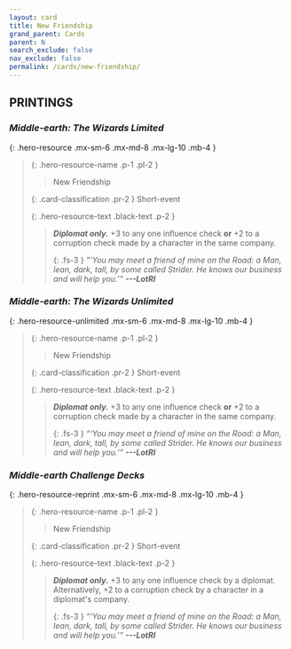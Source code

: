 ```yaml
---
layout: card
title: New Friendship
grand_parent: Cards
parent: N
search_exclude: false
nav_exclude: false
permalink: /cards/new-friendship/
---
```


## PRINTINGS


### _Middle-earth: The Wizards Limited_

{: .hero-resource .mx-sm-6 .mx-md-8 .mx-lg-10 .mb-4 }
> {: .hero-resource-name .p-1 .pl-2 }
> > <div class="card-mp"></div>
> > <div class="card-name">New Friendship</div>
>
> {: .card-classification .pr-2 }
> Short-event
>
> {: .hero-resource-text .black-text .p-2 }
> > _**Diplomat only.**_ +3 to any one influence check **or** +2 to a corruption check made by a character in the same company. 
> > 
> > {: .fs-3 } 
> > _“‘You may meet a friend of mine on the Road: a Man, lean, dark, tall, by some called Strider. He knows our business and will help you.’”_ ***---&#65279;LotRI*** 
> 

### _Middle-earth: The Wizards Unlimited_

{: .hero-resource-unlimited .mx-sm-6 .mx-md-8 .mx-lg-10 .mb-4 }
> {: .hero-resource-name .p-1 .pl-2 }
> > <div class="card-mp"></div>
> > <div class="card-name">New Friendship</div>
>
> {: .card-classification .pr-2 }
> Short-event
>
> {: .hero-resource-text .black-text .p-2 }
> > _**Diplomat only.**_ +3 to any one influence check **or** +2 to a corruption check made by a character in the same company. 
> > 
> > {: .fs-3 } 
> > _“‘You may meet a friend of mine on the Road: a Man, lean, dark, tall, by some called Strider. He knows our business and will help you.’”_ ***---&#65279;LotRI*** 
> 

### _Middle-earth Challenge Decks_

{: .hero-resource-reprint .mx-sm-6 .mx-md-8 .mx-lg-10 .mb-4 }
> {: .hero-resource-name .p-1 .pl-2 }
> > <div class="card-mp"></div>
> > <div class="card-name">New Friendship</div>
>
> {: .card-classification .pr-2 }
> Short-event
>
> {: .hero-resource-text .black-text .p-2 }
> > _**Diplomat only.**_ +3 to any one influence check by a diplomat. Alternatively, +2 to a corruption check by a character in a diplomat's company. 
> > 
> > {: .fs-3 } 
> > _“‘You may meet a friend of mine on the Road: a Man, lean, dark, tall, by some called Strider. He knows our business and will help you.’”_ ***---&#65279;LotRI*** 
> 
